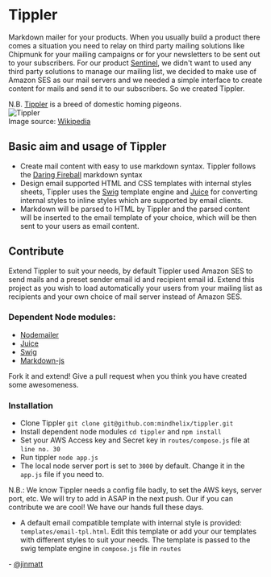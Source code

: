 # Tippler

Markdown mailer for your products. When you usually build a product there comes a situation you need to relay on third party mailing solutions like Chipmunk for your mailing campaigns or for your newsletters to be sent out to your subscribers. For our product [Sentinel](http://sentinelsos.com), we didn't want to used any third party solutions to manage our mailing list, we decided to make use of Amazon SES as our mail servers and we needed a simple interface to create content for mails and send it to our subscribers. So we created Tippler.

N.B. [Tippler](http://en.wikipedia.org/wiki/Tippler) is a breed of domestic homing pigeons.  
![Tippler](http://upload.wikimedia.org/wikipedia/en/5/55/Harshannon.jpg)  
Image source: [Wikipedia](http://en.wikipedia.org/wiki/Tippler)


## Basic aim and usage of Tippler

* Create mail content with easy to use markdown syntax. Tippler follows the [Daring Fireball](http://daringfireball.net/projects/markdown/syntax) markdown syntax
* Design email supported HTML and CSS templates with internal styles sheets, Tippler uses the [Swig](http://paularmstrong.github.io/swig/) template engine and [Juice](https://github.com/LearnBoost/juice) for converting internal styles to inline styles which are supported by email clients.
* Markdown will be parsed to HTML by Tippler and the parsed content will be inserted to the email template of your choice, which will be then sent to your users as email content.

## Contribute

Extend Tippler to suit your needs, by default Tippler used Amazon SES to send mails and a preset sender email id and recipient email id. Extend this project as you wish to load automatically your users from your mailing list as recipients and your own choice of mail server instead of Amazon SES. 

### Dependent Node modules:

* [Nodemailer](http://www.nodemailer.com/)
* [Juice](https://github.com/LearnBoost/juice)
* [Swig](http://paularmstrong.github.io/swig/)
* [Markdown-js](https://github.com/evilstreak/markdown-js)

Fork it and extend! Give a pull request when you think you have created some awesomeness.

### Installation

* Clone Tippler ```git clone git@github.com:mindhelix/tippler.git```
* Install dependent node modules ```cd tippler``` and ```npm install```
* Set your AWS Access key and Secret key in ```routes/compose.js``` file at ```line no. 30```
* Run tippler ```node app.js``` 
* The local node server port is set to ```3000``` by default. Change it in the ```app.js``` file if you need to.

N.B.: We know Tippler needs a config file badly, to set the AWS keys, server port, etc. We will try to add in ASAP in the next push. Our if you can contribute we are cool! We have our hands full these days.


- A default email compatible template with internal style is provided: ```templates/email-tpl.html```. Edit this template or add your our templates with different styles to suit your needs. The template is passed to the swig template engine in ```compose.js``` file in ```routes```


\- [@jinmatt](https://github.com/jinmatt)